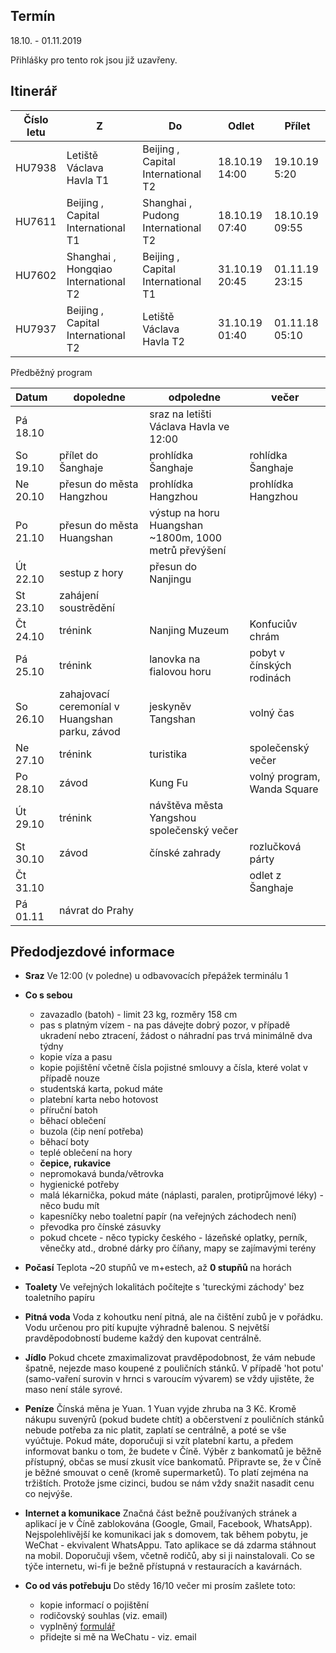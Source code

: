 ## Termín
18.10. - 01.11.2019  

Přihlášky pro tento rok jsou již uzavřeny. <!---Nezávazné přihlášky přihlášky pomocí vyplňení [formluláře](https://docs.google.com/forms/d/e/1FAIpQLSfFnxckmVbDwaaQxs8Z_iYjB3Z0E16Zgsp5xzF9Kp9Cg7Jslw/viewform) do do... Informační schůzka přes Skype se uskuteční.... Finální výběr účastníků proběhne ... V případě vysokého zájmu (a i v případě nízkého zájmu) bude při finálním výběru kladen velký důraz na odpovědi z přihláškového formuláře, a to z toho důvodu, aby na soustředění jeli ti, co o to opravdu mají zájem. Dotazy posílejte na zuza[tečka]strakula[zavináč]gmail[tečka]com-->


## Itinerář

| Číslo letu | Z | Do | Odlet | Přílet |
| --- | --- | --- | --- | --- |
| HU7938 | Letiště Václava Havla T1 | Beijing , Capital International T2| 18.10.19 14:00 | 19.10.19 5:20 |
| HU7611 | Beijing , Capital International T1 |  Shanghai , Pudong International T2| 18.10.19 07:40 | 18.10.19 09:55 |
| HU7602 |  Shanghai , Hongqiao International T2 |  Beijing , Capital International T1 | 31.10.19 20:45 | 01.11.19 23:15 |
| HU7937 | Beijing , Capital International T2  |Letiště Václava Havla T2| 31.10.19 01:40 | 01.11.18 05:10 |


Předběžný program

 Datum | dopoledne| odpoledne | večer |
| :--- | --- | --- | --- |
|Pá 18.10||sraz na letišti Václava Havla ve 12:00
|So 19.10|přílet do Šanghaje|prohlídka Šanghaje|rohlídka Šanghaje
|Ne 20.10|přesun do města Hangzhou| prohlídka Hangzhou| prohlídka Hangzhou
|Po 21.10|přesun do města Huangshan|výstup na horu Huangshan ~1800m, 1000 metrů převýšení|
|Út 22.10|sestup z hory|přesun do Nanjingu ||
|St 23.10|zahájení soustrědění|  | |
|Čt 24.10|trénink|Nanjing Muzeum |Konfuciův chrám|
|Pá 25.10|trénink| lanovka na fialovou horu  | pobyt v čínských rodinách|
|So 26.10|zahajovací ceremoníal v Huangshan parku, závod| jeskyněv Tangshan | volný čas |
|Ne 27.10|trénink| turistika | společenský večer |
|Po 28.10|závod |Kung Fu | volný program, Wanda Square |
|Út 29.10|trénink | návštěva města Yangshou společenský večer |
|St 30.10|závod | čínské zahrady| rozlučková párty
|Čt 31.10| | | odlet z Šanghaje |
|Pá 01.11| návrat do Prahy| |  |


## Předodjezdové informace
* **Sraz**
Ve 12:00 (v poledne) u odbavovacích přepážek terminálu 1

* **Co s sebou**
    * zavazadlo (batoh) - limit 23 kg, rozměry 158 cm
    * pas s platným vízem - na pas dávejte dobrý pozor, v případě ukradení nebo ztracení, žádost o náhradní pas trvá minimálně dva týdny
    * kopie víza a pasu
    * kopie pojištění včetně čísla pojistné smlouvy a čísla, které volat v případě nouze
    * studentská karta, pokud máte
    * platební karta nebo hotovost
    * příruční batoh
    * běhací oblečení
    * buzola (čip není potřeba)
    * běhací boty
    * teplé oblečení na hory
    * **čepice, rukavice**
    * nepromokavá bunda/větrovka
    * hygienické potřeby
    * malá lékarnička, pokud máte (náplasti, paralen, protiprůjmové léky) - něco budu mít
    * kapesníčky nebo toaletní papír (na veřejných záchodech není)
    * převodka pro čínské zásuvky
    * pokud chcete - něco typicky českého - lázeňské oplatky, perník, věnečky atd., drobné dárky pro číňany, mapy se zajímavými terény 

* **Počasí**
Teplota ~20 stupňů ve m+estech, až **0 stupňů** na horách

* **Toalety**
Ve veřejných lokalitách počítejte s 'tureckými záchody' bez toaletního papíru

* **Pitná voda**
Voda z kohoutku není pitná, ale na čištění zubů je v pořádku. Vodu určenou pro pití kupujte výhradně balenou. S největší pravděpodobností budeme každý den kupovat centrálně.

* **Jídlo**
Pokud chcete zmaximalizovat pravděpodobnost, že vám nebude špatně, nejezde maso koupené z pouličních stánků. V případě 'hot potu' (samo-vaření surovin v hrnci s varoucím vývarem) se vždy ujistěte, že maso není stále syrové. 

* **Peníze**
Čínská měna je Yuan. 1 Yuan vyjde zhruba na 3 Kč. Kromě nákupu suvenýrů (pokud budete chtít) a občerstvení z pouličních stánků nebude potřeba za nic platit, zaplatí se centrálně, a poté se vše vyúčtuje. Pokud máte, doporučuji si vzít platební kartu, a předem informovat banku o tom, že budete v Číně. Výběr z bankomatů je běžně přístupný, občas se musí zkusit více bankomatů. Připravte se, že v Číně je běžné smouvat o ceně (kromě supermarketů). To platí zejména na tržištích. Protože jsme cizinci, budou se nám vždy snažit nasadit cenu co nejvýše. 

* **Internet a komunikace**
Značná část bežně používaných stránek a aplikací je v Číně zablokována (Google, Gmail, Facebook, WhatsApp). Nejspolehlivější ke komunikaci jak s domovem, tak během pobytu, je WeChat - ekvivalent WhatsAppu. Tato aplikace se dá zdarma stáhnout na mobil. Doporučuji všem, včetně rodičů, aby si ji nainstalovali. Co se týče internetu, wi-fi je bežně přístupná v restauracích a kavárnách. 

* **Co od vás potřebuju**
Do stědy 16/10 večer mi prosím zašlete toto:
    * kopie informací o pojištění
    * rodičovský souhlas (viz. email)
    * vyplněný [formulář](https://docs.google.com/forms/d/1zGvx7n0_NUCzqas9-hC-nMibpZ2SI7T3FTfTYtrbwmw/edit)
    * přidejte si mě na WeChatu - viz. email









